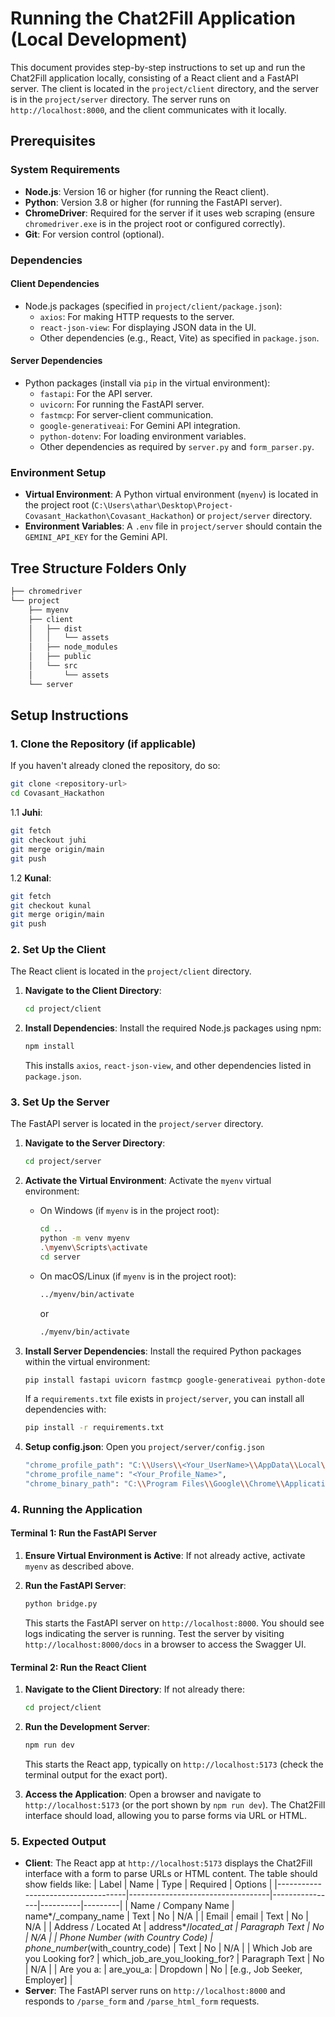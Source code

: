 # Running the Chat2Fill Application (Local Development)

This document provides step-by-step instructions to set up and run the Chat2Fill application locally, consisting of a React client and a FastAPI server. The client is located in the `project/client` directory, and the server is in the `project/server` directory. The server runs on `http://localhost:8000`, and the client communicates with it locally.

## Prerequisites

### System Requirements

- **Node.js**: Version 16 or higher (for running the React client).
- **Python**: Version 3.8 or higher (for running the FastAPI server).
- **ChromeDriver**: Required for the server if it uses web scraping (ensure `chromedriver.exe` is in the project root or configured correctly).
- **Git**: For version control (optional).

### Dependencies

#### Client Dependencies

- Node.js packages (specified in `project/client/package.json`):
  - `axios`: For making HTTP requests to the server.
  - `react-json-view`: For displaying JSON data in the UI.
  - Other dependencies (e.g., React, Vite) as specified in `package.json`.

#### Server Dependencies

- Python packages (install via `pip` in the virtual environment):
  - `fastapi`: For the API server.
  - `uvicorn`: For running the FastAPI server.
  - `fastmcp`: For server-client communication.
  - `google-generativeai`: For Gemini API integration.
  - `python-dotenv`: For loading environment variables.
  - Other dependencies as required by `server.py` and `form_parser.py`.

### Environment Setup

- **Virtual Environment**: A Python virtual environment (`myenv`) is located in the project root (`C:\Users\athar\Desktop\Project-Covasant_Hackathon\Covasant_Hackathon`) or `project/server` directory.
- **Environment Variables**: A `.env` file in `project/server` should contain the `GEMINI_API_KEY` for the Gemini API.

## Tree Structure Folders Only

```bash
├── chromedriver
└── project
    ├── myenv
    ├── client
    │   ├── dist
    │   │   └── assets
    │   ├── node_modules
    │   ├── public
    │   └── src
    │       └── assets
    └── server
```

## Setup Instructions

### 1. Clone the Repository (if applicable)

If you haven't already cloned the repository, do so:

```bash
git clone <repository-url>
cd Covasant_Hackathon
```

1.1 **Juhi**:

```bash
git fetch
git checkout juhi
git merge origin/main
git push
```

1.2 **Kunal**:

```bash
git fetch
git checkout kunal
git merge origin/main
git push
```

### 2. Set Up the Client

The React client is located in the `project/client` directory.

1. **Navigate to the Client Directory**:

   ```bash
   cd project/client
   ```

2. **Install Dependencies**:
   Install the required Node.js packages using npm:
   ```bash
   npm install
   ```
   This installs `axios`, `react-json-view`, and other dependencies listed in `package.json`.

### 3. Set Up the Server

The FastAPI server is located in the `project/server` directory.

1. **Navigate to the Server Directory**:

   ```bash
   cd project/server
   ```

2. **Activate the Virtual Environment**:
   Activate the `myenv` virtual environment:

   - On Windows (if `myenv` is in the project root):
     ```bash
     cd ..
     python -m venv myenv
     .\myenv\Scripts\activate
     cd server
     ```
   - On macOS/Linux (if `myenv` is in the project root):
     ```bash
     ../myenv/bin/activate
     ```
     or
     ```bash
     ./myenv/bin/activate
     ```

3. **Install Server Dependencies**:
   Install the required Python packages within the virtual environment:

   ```bash
   pip install fastapi uvicorn fastmcp google-generativeai python-dotenv
   ```

   If a `requirements.txt` file exists in `project/server`, you can install all dependencies with:

   ```bash
   pip install -r requirements.txt
   ```

4. **Setup config.json**:
   Open you `project/server/config.json`
   ```bash
   "chrome_profile_path": "C:\\Users\\<Your_UserName>\\AppData\\Local\\Google\\Chrome\\User Data",
   "chrome_profile_name": "<Your_Profile_Name>",
   "chrome_binary_path": "C:\\Program Files\\Google\\Chrome\\Application\\chrome.exe"
   ```

### 4. Running the Application

#### Terminal 1: Run the FastAPI Server

1. **Ensure Virtual Environment is Active**:
   If not already active, activate `myenv` as described above.

2. **Run the FastAPI Server**:
   ```bash
   python bridge.py
   ```
   This starts the FastAPI server on `http://localhost:8000`. You should see logs indicating the server is running. Test the server by visiting `http://localhost:8000/docs` in a browser to access the Swagger UI.

#### Terminal 2: Run the React Client

1. **Navigate to the Client Directory**:
   If not already there:

   ```bash
   cd project/client
   ```

2. **Run the Development Server**:

   ```bash
   npm run dev
   ```

   This starts the React app, typically on `http://localhost:5173` (check the terminal output for the exact port).

3. **Access the Application**:
   Open a browser and navigate to `http://localhost:5173` (or the port shown by `npm run dev`). The Chat2Fill interface should load, allowing you to parse forms via URL or HTML.

### 5. Expected Output

- **Client**: The React app at `http://localhost:5173` displays the Chat2Fill interface with a form to parse URLs or HTML content. The table should show fields like:
  | Label | Name | Type | Required | Options |
  |------------------------------------|-----------------------------------|----------------|----------|---------|
  | Name / Company Name | name*/\_company_name | Text | No | N/A |
  | Email | email | Text | No | N/A |
  | Address / Located At | address*/_located_at | Paragraph Text | No | N/A |
  | Phone Number (with Country Code) | phone_number_(with_country_code) | Text | No | N/A |
  | Which Job are you Looking for? | which_job_are_you_looking_for? | Paragraph Text | No | N/A |
  | Are you a: | are_you_a: | Dropdown | No | [e.g., Job Seeker, Employer] |
- **Server**: The FastAPI server runs on `http://localhost:8000` and responds to `/parse_form` and `/parse_html_form` requests.
